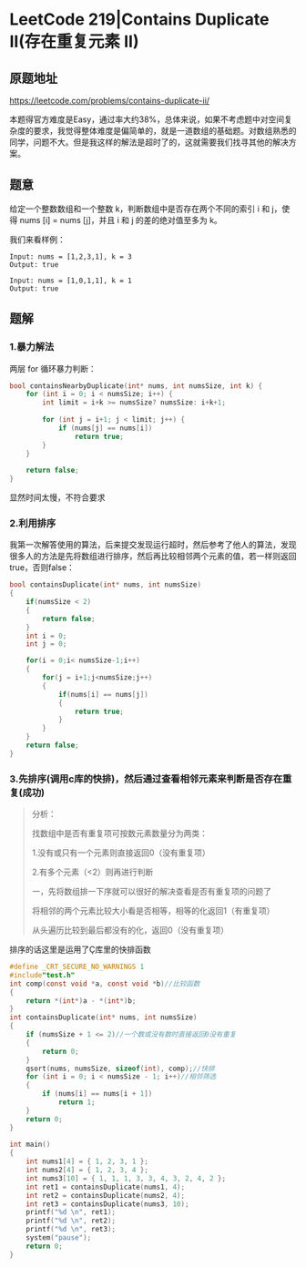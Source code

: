 # LeetCode 219|Contains Duplicate II(存在重复元素 II)

## 原题地址

<https://leetcode.com/problems/contains-duplicate-ii/>

本题得官方难度是Easy，通过率大约38%，总体来说，如果不考虑题中对空间复杂度的要求，我觉得整体难度是偏简单的，就是一道数组的基础题。对数组熟悉的同学，问题不大。但是我这样的解法是超时了的，这就需要我们找寻其他的解决方案。

## 题意

给定一个整数数组和一个整数 k，判断数组中是否存在两个不同的索引 i 和 j，使得 nums [i] = nums [j]，并且 i 和 j 的差的绝对值至多为 k。

我们来看样例：

```
Input: nums = [1,2,3,1], k = 3
Output: true

Input: nums = [1,0,1,1], k = 1
Output: true
```

## 题解

### 1.暴力解法

两层 for 循环暴力判断：

~~~c
bool containsNearbyDuplicate(int* nums, int numsSize, int k) {
    for (int i = 0; i < numsSize; i++) {
        int limit = i+k >= numsSize? numsSize: i+k+1;
        
        for (int j = i+1; j < limit; j++) {
            if (nums[j] == nums[i])
                return true;
        }
    }            
    
    return false;
}

~~~

显然时间太慢，不符合要求

### 2.利用排序

我第一次解答使用的算法，后来提交发现运行超时，然后参考了他人的算法，发现很多人的方法是先将数组进行排序，然后再比较相邻两个元素的值，若一样则返回true，否则false：

~~~c
bool containsDuplicate(int* nums, int numsSize)
{
    if(numsSize < 2)
    {
        return false;
    }
    int i = 0;
    int j = 0;

    for(i = 0;i< numsSize-1;i++)
    {
        for(j = i+1;j<numsSize;j++)
        {
            if(nums[i] == nums[j])
            {
                return true;
            }
        }
    }
    return false;
}

~~~

### 3.先排序(调用c库的快排)，然后通过查看相邻元素来判断是否存在重复(成功)

> 分析：
>
> 找数组中是否有重复项可按数元素数量分为两类：
>
> 1.没有或只有一个元素则直接返回0（没有重复项）
>
> 2.有多个元素（<2）则再进行判断
>
> 一，先将数组排一下序就可以很好的解决查看是否有重复项的问题了
>
> 将相邻的两个元素比较大小看是否相等，相等的化返回1（有重复项）
>
> 从头遍历比较到最后都没有的化，返回0（没有重复项）

排序的话这里是运用了Ç库里的快排函数

~~~c
#define _CRT_SECURE_NO_WARNINGS 1
#include"test.h"
int comp(const void *a, const void *b)//比较函数
{
	return *(int*)a - *(int*)b;
}
int containsDuplicate(int* nums, int numsSize)
{
	if (numsSize + 1 <= 2)//一个数或没有数时直接返回0没有重复
	{
		return 0;
	}
	qsort(nums, numsSize, sizeof(int), comp);//快排
	for (int i = 0; i < numsSize - 1; i++)//相邻筛选
	{
		if (nums[i] == nums[i + 1])
			return 1;
	}
	return 0;
}
 
int main()
{
	int nums1[4] = { 1, 2, 3, 1 };
	int nums2[4] = { 1, 2, 3, 4 };
	int nums3[10] = { 1, 1, 1, 3, 3, 4, 3, 2, 4, 2 };
	int ret1 = containsDuplicate(nums1, 4);
	int ret2 = containsDuplicate(nums2, 4);
	int ret3 = containsDuplicate(nums3, 10);
	printf("%d \n", ret1);
	printf("%d \n", ret2);
	printf("%d \n", ret3);
	system("pause");
	return 0;
}
~~~

